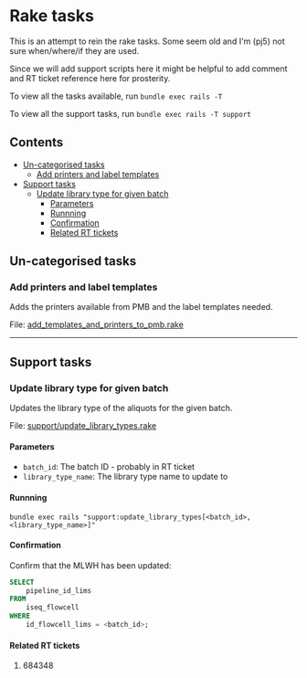# Rake tasks

This is an attempt to rein the rake tasks. Some seem old and I'm (pj5) not sure when/where/if they
are used.

Since we will add support scripts here it might be helpful to add comment and RT ticket reference
here for prosterity.

To view all the tasks available, run `bundle exec rails -T`

To view all the support tasks, run `bundle exec rails -T support`

## Contents

<!-- toc -->

* [Un-categorised tasks](#un-categorised-tasks)
  * [Add printers and label templates](#add-printers-and-label-templates)
* [Support tasks](#support-tasks)
  * [Update library type for given batch](#update-library-type-for-given-batch)
    * [Parameters](#parameters)
    * [Runnning](#runnning)
    * [Confirmation](#confirmation)
    * [Related RT tickets](#related-rt-tickets)

<!-- tocstop -->

## Un-categorised tasks

### Add printers and label templates

Adds the printers available from PMB and the label templates needed.

File: [add_templates_and_printers_to_pmb.rake](./add_templates_and_printers_to_pmb.rake)

---

## Support tasks

### Update library type for given batch

Updates the library type of the aliquots for the given batch.

File: [support/update_library_types.rake](./support/update_library_types.rake)

#### Parameters

* `batch_id`: The batch ID - probably in RT ticket
* `library_type_name`: The library type name to update to

#### Runnning

```shell
bundle exec rails "support:update_library_types[<batch_id>,<library_type_name>]"
```

#### Confirmation

Confirm that the MLWH has been updated:

```sql
SELECT
    pipeline_id_lims
FROM
    iseq_flowcell
WHERE
    id_flowcell_lims = <batch_id>;
```

#### Related RT tickets

1. 684348
